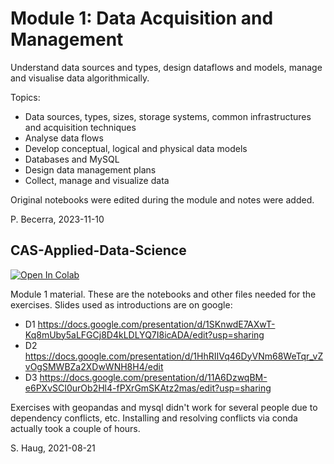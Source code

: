 # Module 1: Data Acquisition and Management 

Understand data sources and types, design dataflows and models, manage and visualise data algorithmically.

Topics: 

- Data sources, types, sizes, storage systems, common infrastructures and acquisition techniques
- Analyse data flows
- Develop conceptual, logical and physical data models
- Databases and MySQL
- Design data management plans
- Collect, manage and visualize data

Original notebooks were edited during the module and notes were added.

P. Becerra, 2023-11-10

## CAS-Applied-Data-Science

[![Open In Colab](https://colab.research.google.com/assets/colab-badge.svg)](https://colab.research.google.com/github/sigvehaug/CAS-Applied-Data-Science)

Module 1 material. These are the notebooks and other files needed for the exercises. Slides used as introductions are on google:

- D1 https://docs.google.com/presentation/d/1SKnwdE7AXwT-Kq8mUby5aLFGCj8D4kLDLYQ7I8icADA/edit?usp=sharing
- D2 https://docs.google.com/presentation/d/1HhRIIVq46DyVNm68WeTqr_vZvOgSMWBZa2XDwWNH8H4/edit
- D3 https://docs.google.com/presentation/d/11A6DzwqBM-e6PXvSCI0urOb2Hl4-fPXrGmSKAtz2mas/edit?usp=sharing

Exercises with geopandas and mysql didn't work for several people due to dependency conflicts, etc. Installing and resolving conflicts via conda actually took a couple of hours. 

S. Haug, 2021-08-21

